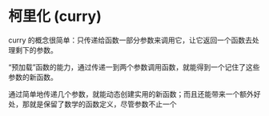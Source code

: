 # 柯里化 (curry)

curry 的概念很简单：只传递给函数一部分参数来调用它，让它返回一个函数去处理剩下的参数。

“预加载”函数的能力，通过传递一到两个参数调用函数，就能得到一个记住了这些参数的新函数。

通过简单地传递几个参数，就能动态创建实用的新函数；而且还能带来一个额外好处，那就是保留了数学的函数定义，尽管参数不止一个